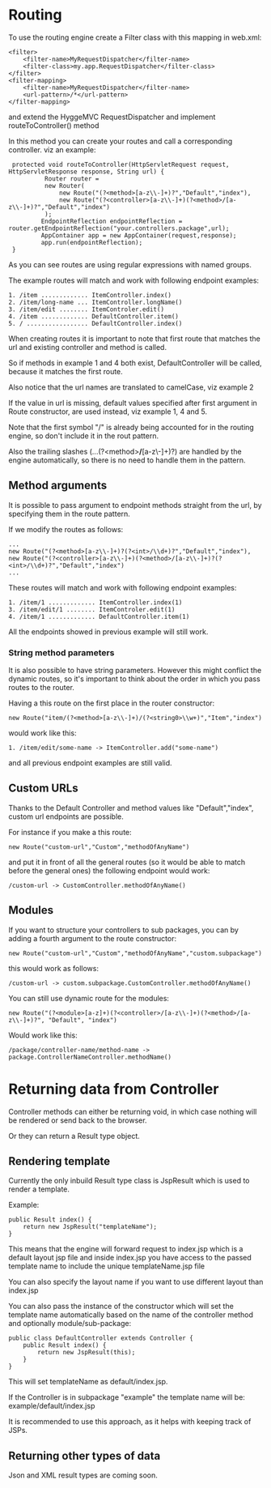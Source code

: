 # Routing

To use the routing engine create a Filter class with this mapping in web.xml:

    <filter>
        <filter-name>MyRequestDispatcher</filter-name>
        <filter-class>my.app.RequestDispatcher</filter-class>
    </filter>
    <filter-mapping>
        <filter-name>MyRequestDispatcher</filter-name>
        <url-pattern>/*</url-pattern>
    </filter-mapping>

and extend the HyggeMVC RequestDispatcher and implement routeToController() method

In this method you can create your routes and call a corresponding controller. viz an example:
   
     protected void routeToController(HttpServletRequest request, HttpServletResponse response, String url) {
              Router router =
              new Router(
                  new Route("(?<method>[a-z\\-]+)?","Default","index"),
                  new Route("(?<controller>[a-z\\-]+)(?<method>/[a-z\\-]+)?","Default","index")
              );
             EndpointReflection endpointReflection = router.getEndpointReflection("your.controllers.package",url);
             AppContainer app = new AppContainer(request,response);
             app.run(endpointReflection);
     }

As you can see routes are using regular expressions with named groups.

The example routes will match and work with following endpoint examples:

    1. /item ............. ItemController.index()
    2. /item/long-name ... ItemController.longName()
    3. /item/edit ........ ItemControler.edit()
    4. /item ............. DefaultController.item()
    5. / ................. DefaultController.index()
    
When creating routes it is important to note that first route that matches the url and existing controller and method is called.

So if methods in example 1 and 4 both exist, DefaultController will be called, because it matches the first route.

Also notice that the url names are translated to camelCase, viz example 2

If the value in url is missing, default values specified after first argument in Route constructor, are used instead, viz example 1, 4 and 5.

Note that the first symbol "/" is already being accounted for in the routing engine, so don't include it in the rout pattern.

Also the trailing slashes (...(?\<method\>**/**[a-z\\-]+)?) are handled by the engine automatically, so there is no need to handle them in the pattern. 

## Method arguments

It is possible to pass argument to endpoint methods straight from the url, by specifying them in the route pattern.

If we modify the routes as follows:

    ...
    new Route("(?<method>[a-z\\-]+)?(?<int>/\\d+)?","Default","index"),
    new Route("(?<controller>[a-z\\-]+)(?<method>/[a-z\\-]+)?(?<int>/\\d+)?","Default","index")
    ...

These routes will match and work with following endpoint examples:

    1. /item/1 ............. ItemController.index(1)
    3. /item/edit/1 ........ ItemControler.edit(1)
    4. /item/1 ............. DefaultController.item(1)
    
All the endpoints showed in previous example will still work.

### String method parameters

It is also possible to have string parameters. However this might conflict the dynamic routes, so it's important to think about the order in which you pass routes to the router.

Having a this route on the first place in the router constructor:

    new Route("item/(?<method>[a-z\\-]+)/(?<string0>\\w+)","Item","index")

would work like this:
    
    1. /item/edit/some-name -> ItemController.add("some-name")
    
and all previous endpoint examples are still valid.

## Custom URLs

Thanks to the Default Controller and method values like "Default","index", custom url endpoints are possible.

For instance if you make a this route:

    new Route("custom-url","Custom","methodOfAnyName")

and put it in front of all the general routes (so it would be able to match before the general ones) the following endpoint would work:

    /custom-url -> CustomController.methodOfAnyName()

## Modules

If you want to structure your controllers to sub packages, you can by adding a fourth argument to the route constructor:

    new Route("custom-url","Custom","methodOfAnyName","custom.subpackage")

this would work as follows:

    /custom-url -> custom.subpackage.CustomController.methodOfAnyName()

You can still use dynamic route for the modules:

    new Route("(?<module>[a-z]+)(?<controller>/[a-z\\-]+)(?<method>/[a-z\\-]+)?", "Default", "index")

Would work like this:

    /package/controller-name/method-name -> package.ControllerNameController.methodName()

# Returning data from Controller

Controller methods can either be returning void, in which case nothing will be rendered or send back to the browser.

Or they can return a Result type object.

## Rendering template

Currently the only inbuild Result type class is JspResult which is used to render a template.

Example:

    public Result index() {
        return new JspResult("templateName");
    }
 
This means that the engine will forward request to index.jsp which is a default layout jsp file and inside index.jsp you have access to the passed template name to include the unique templateName.jsp file

You can also specify the layout name if you want to use different layout than index.jsp

You can also pass the instance of the constructor which will set the template name automatically based on the name of the controller method and optionally module/sub-package:

    public class DefaultController extends Controller {
        public Result index() {
            return new JspResult(this);
        }
    }

This will set templateName as default/index.jsp.

If the Controller is in subpackage "example" the template name will be: example/default/index.jsp

It is recommended to use this approach, as it helps with keeping track of JSPs.

## Returning other types of data

Json and XML result types are coming soon.


